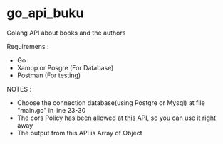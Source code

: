 # go_api_buku
Golang API about books and the authors

Requiremens :
  - Go
  - Xampp or Posgre (For Database)
  - Postman (For testing)

NOTES : 
 - Choose the connection database(using Postgre or Mysql) at file "main.go" in line 23-30
 - The cors Policy has been allowed at this API, so you can use it right away
 - The output from this API is Array of Object
